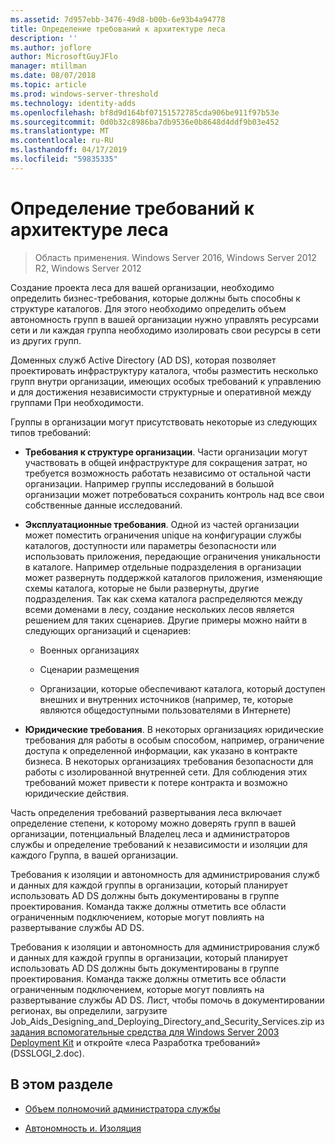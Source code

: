 ```yaml
---
ms.assetid: 7d957ebb-3476-49d8-b00b-6e93b4a94778
title: Определение требований к архитектуре леса
description: ''
ms.author: joflore
author: MicrosoftGuyJFlo
manager: mtillman
ms.date: 08/07/2018
ms.topic: article
ms.prod: windows-server-threshold
ms.technology: identity-adds
ms.openlocfilehash: bf8d9d164bf07151572785cda906be911f97b53e
ms.sourcegitcommit: 0d0b32c8986ba7db9536e0b8648d4ddf9b03e452
ms.translationtype: MT
ms.contentlocale: ru-RU
ms.lasthandoff: 04/17/2019
ms.locfileid: "59835335"
---
```

# <a name="identifying-forest-design-requirements"></a>Определение требований к архитектуре леса

>Область применения. Windows Server 2016, Windows Server 2012 R2, Windows Server 2012

Создание проекта леса для вашей организации, необходимо определить бизнес-требования, которые должны быть способны к структуре каталогов. Для этого необходимо определить объем автономность групп в вашей организации нужно управлять ресурсами сети и ли каждая группа необходимо изолировать свои ресурсы в сети из других групп.  
  
Доменных служб Active Directory (AD DS), которая позволяет проектировать инфраструктуру каталога, чтобы разместить несколько групп внутри организации, имеющих особых требований к управлению и для достижения независимости структурные и оперативной между группами При необходимости.  
  
Группы в организации могут присутствовать некоторые из следующих типов требований:  
  
-   **Требования к структуре организации**. Части организации могут участвовать в общей инфраструктуре для сокращения затрат, но требуется возможность работать независимо от остальной части организации. Например группы исследований в большой организации может потребоваться сохранить контроль над все свои собственные данные исследований.  
  
-   **Эксплуатационные требования**. Одной из частей организации может поместить ограничения unique на конфигурации службы каталогов, доступности или параметры безопасности или использовать приложения, передающие ограничения уникальности в каталоге. Например отдельные подразделения в организации может развернуть поддержкой каталогов приложения, изменяющие схемы каталога, которые не были развернуты, другие подразделения. Так как схема каталога распределяются между всеми доменами в лесу, создание нескольких лесов является решением для таких сценариев. Другие примеры можно найти в следующих организаций и сценариев:  
  
    -   Военных организациях  
  
    -   Сценарии размещения  
  
    -   Организации, которые обеспечивают каталога, который доступен внешних и внутренних источников (например, те, которые являются общедоступными пользователями в Интернете)  
  
-   **Юридические требования**. В некоторых организациях юридические требования для работы в особым способом, например, ограничение доступа к определенной информации, как указано в контракте бизнеса. В некоторых организациях требования безопасности для работы с изолированной внутренней сети. Для соблюдения этих требований может привести к потере контракта и возможно юридические действия.  
  
Часть определения требований развертывания леса включает определение степени, к которому можно доверять групп в вашей организации, потенциальный Владелец леса и администраторов службы и определение требований к независимости и изоляции для каждого Группа, в вашей организации.  
  
Требования к изоляции и автономность для администрирования служб и данных для каждой группы в организации, который планирует использовать AD DS должны быть документированы в группе проектирования. Команда также должны отметить все области ограниченным подключением, которые могут повлиять на развертывание службы AD DS.  
  
Требования к изоляции и автономность для администрирования служб и данных для каждой группы в организации, который планирует использовать AD DS должны быть документированы в группе проектирования. Команда также должны отметить все области ограниченным подключением, которые могут повлиять на развертывание службы AD DS. Лист, чтобы помочь в документировании регионах, вы определили, загрузите Job_Aids_Designing_and_Deploying_Directory_and_Security_Services.zip из [задания вспомогательные средства для Windows Server 2003 Deployment Kit](https://go.microsoft.com/fwlink/?LinkID=102558) и откройте «леса Разработка требований» (DSSLOGI_2.doc).  
  
## <a name="in-this-section"></a>В этом разделе  
  
-   [Объем полномочий администратора службы](../../ad-ds/plan/Service-Administrator-Scope-of-Authority.md)  
  
-   [Автономность и. Изоляция](../../ad-ds/plan/Autonomy-vs.-Isolation.md)  
